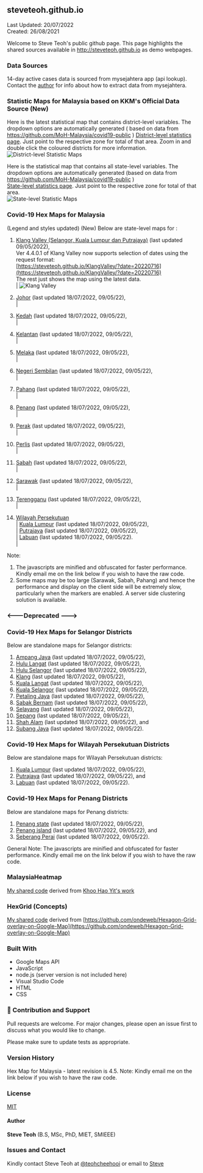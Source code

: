 ﻿## steveteoh.github.io
Last Updated: 20/07/2022
<br/>Created: 26/08/2021 

Welcome to Steve Teoh's public github page. This page highlights the shared sources available in http://steveteoh.github.io as demo webpages.

### Data Sources
14-day active cases data is sourced from mysejahtera app (api lookup). Contact the [author](mailto:chteoh@1utar.my?subject=Mysejahtera "Mysejahtera") for info about how to extract data from mysejahtera.

### Statistic Maps for Malaysia based on KKM's Official Data Source (New)
Here is the latest statistical map that contains district-level variables. The dropdown options are automatically generated ( based on data from https://github.com/MoH-Malaysia/covid19-public ) 
[District-level statistics page](https://steveteoh.github.io/Statistics/main2.html). Just point to the respective zone for total of that area. Zoom in and double click the coloured districts for more information. <br>
![District-level Statistic Maps](https://steveteoh.github.io/img/statistics2.png) <br>

Here is the statistical map that contains all state-level variables. The dropdown options are automatically generated (based on data from https://github.com/MoH-Malaysia/covid19-public )  
[State-level statistics page](https://steveteoh.github.io/Statistics/). Just point to the respective zone for total of that area.      
![State-level Statistic Maps](https://steveteoh.github.io/img/statistics.png) <br>

### Covid-19 Hex Maps for Malaysia
(Legend and styles updated)  (New)
Below are state-level maps for : <br>
1. [Klang Valley (Selangor, Kuala Lumpur dan Putrajaya)](http://steveteoh.github.io/KlangValley/) (last updated 09/05/2022), <br>
   Ver 4.4.0.1 of Klang Valley now supports selection of dates using the request format: <br>
   [https://steveteoh.github.io/KlangValley/?date=20220716](https://steveteoh.github.io/KlangValley/?date=20220716) <br>
   The rest just shows the map using the latest data. <br> |  ![Klang Valley](https://steveteoh.github.io/img/klangvalley.jpg)

2. [Johor](http://steveteoh.github.io/Johor/) (last updated 18/07/2022, 09/05/22), <br>        |
3. [Kedah](https://steveteoh.github.io/Kedah/) (last updated 18/07/2022, 09/05/22), <br>  |
4. [Kelantan](https://steveteoh.github.io/Kelantan/) (last updated 18/07/2022, 09/05/22), <br>  |
5. [Melaka](http://steveteoh.github.io/Melaka/) (last updated 18/07/2022, 09/05/22), <br>  |
6. [Negeri Sembilan](http://steveteoh.github.io/NegeriSembilan/) (last updated 18/07/2022, 09/05/22), <br>  |
7. [Pahang](https://steveteoh.github.io/Pahang/) (last updated 18/07/2022, 09/05/22), <br>  |
8. [Penang](http://steveteoh.github.io/Penang/) (last updated 18/07/2022, 09/05/22), <br>  |
9. [Perak](https://steveteoh.github.io/Perak/) (last updated 18/07/2022, 09/05/22), <br>  |
10. [Perlis](https://steveteoh.github.io/Perlis/) (last updated 18/07/2022, 09/05/22), <br>  |
11. [Sabah](http://steveteoh.github.io/Sabah/) (last updated 18/07/2022, 09/05/22), <br>  |
12. [Sarawak](http://steveteoh.github.io/Sarawak/) (last updated 18/07/2022, 09/05/22), <br>  |
13. [Terengganu](https://steveteoh.github.io/Terengganu/) (last updated 18/07/2022, 09/05/22), <br>  |
14. [Wilayah Persekutuan](http://steveteoh.github.io/Wilayah/) <br>  |
    [Kuala Lumpur](http://steveteoh.github.io/KualaLumpur/) (last updated 18/07/2022, 09/05/22), <br>  |
    [Putrajaya](http://steveteoh.github.io/Putrajaya/) (last updated 18/07/2022, 09/05/22), <br>  |
    [Labuan](http://steveteoh.github.io/Labuan/) (last updated 18/07/2022, 09/05/22).<br>  | 
 
Note: 
1. The javascripts are minified and obfuscated for faster performance. Kindly email me on the link below if you wish to have the raw code. 
2. Some maps may be too large (Sarawak, Sabah, Pahang) and hence the performance and display on the client side will be extremely slow, particularly when the markers are enabled. 
   A server side clustering solution is available.

### <---Deprecated --->
### Covid-19 Hex Maps for Selangor Districts
Below are standalone maps for Selangor districts: <br>
1. [Ampang Jaya](http://steveteoh.github.io/Selangor/AmpangJaya/) (last updated 18/07/2022, 09/05/22), <br>
2. [Hulu Langat](http://steveteoh.github.io/Selangor/HuluLangat/) (last updated 18/07/2022, 09/05/22), <br>
3. [Hulu Selangor](http://steveteoh.github.io/Selangor/HuluSelangor/) (last updated 18/07/2022, 09/05/22), <br>
4. [Klang](http://steveteoh.github.io/Selangor/Klang/) (last updated 18/07/2022, 09/05/22), <br>
5. [Kuala Langat](http://steveteoh.github.io/Selangor/KualaLangat/) (last updated 18/07/2022, 09/05/22), <br>
6. [Kuala Selangor](http://steveteoh.github.io/Selangor/KualaSelangor/) (last updated 18/07/2022, 09/05/22), <br>
7. [Petaling Jaya](http://steveteoh.github.io/Selangor/PetalingJaya/) (last updated 18/07/2022, 09/05/22), <br>
8. [Sabak Bernam](http://steveteoh.github.io/Selangor/SabakBernam) (last updated 18/07/2022, 09/05/22), <br>
9. [Selayang](http://steveteoh.github.io/Selangor/Selayang/) (last updated 18/07/2022, 09/05/22), <br>
10. [Sepang](http://steveteoh.github.io/Selangor/Sepang/) (last updated 18/07/2022, 09/05/22), <br>
11. [Shah Alam](http://steveteoh.github.io/Selangor/ShahAlam/) (last updated 18/07/2022, 09/05/22), and  <br>
12. [Subang Jaya](http://steveteoh.github.io/Selangor/SubangJaya/) (last updated 18/07/2022, 09/05/22).<br>

### Covid-19 Hex Maps for Wilayah Persekutuan Districts
Below are standalone maps for Wilayah Persekutuan districts: <br>
1. [Kuala Lumpur](http://steveteoh.github.io/KualaLumpur) (last updated 18/07/2022, 09/05/22),<br>
2. [Putrajaya](http://steveteoh.github.io/Putrajaya) (last updated 18/07/2022, 09/05/22), and<br>
3. [Labuan](http://steveteoh.github.io/Labuan) (last updated 18/07/2022, 09/05/22).<br>

### Covid-19 Hex Maps for Penang Districts
Below are standalone maps for Penang districts: <br>
1. [Penang state](http://steveteoh.github.io/Penang/index.html) (last updated 18/07/2022, 09/05/22),  <br>
2. [Penang island](http://steveteoh.github.io/Penang/island.html) (last updated 18/07/2022, 09/05/22), and  <br>
3. [Seberang Perai](http://steveteoh.github.io/Penang/perai.html) (last updated 18/07/2022, 09/05/22). <br>

General Note: The javascripts are minified and obfuscated for faster performance. Kindly email me on the link below if you wish to have the raw code. 

### MalaysiaHeatmap
[My shared code](http://steveteoh.github.io/MalaysiaHeatMap) derived from [Khoo Hao Yit's work](https://github.com/KhooHaoYit/KhooHaoYit.github.io/tree/main/Covid19%20Malaysia%20Heatmap)

### HexGrid (Concepts)
[My shared code](http://steveteoh.github.io/HexGrid) derived from [https://github.com/ondeweb/Hexagon-Grid-overlay-on-Google-Map](https://github.com/ondeweb/Hexagon-Grid-overlay-on-Google-Map) 

### Built With

- Google Maps API
- JavaScript
- node.js (server version is not included here)
- Visual Studio Code
- HTML
- CSS

### 🤝 Contribution and Support
Pull requests are welcome. For major changes, please open an issue first to discuss what you would like to change.

Please make sure to update tests as appropriate.

### Version History
Hex Map for Malaysia - latest revision is 4.5.
Note: Kindly email me on the link below if you wish to have the raw code. 

### License
[MIT](https://steveteoh.github.io/LICENSE)

#### Author
**Steve Teoh** (B.S, MSc, PhD, MIET, SMIEEE)

### Issues and Contact
Kindly contact Steve Teoh at [@teohcheehooi](https://twitter.com/teohcheehooi) or email to [Steve](mailto:chteoh@1utar.my?subject=Map "Map")
